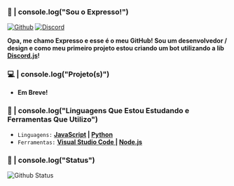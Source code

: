 ### 👋 | console.log("Sou o Expresso!")
[![Github](https://img.shields.io/badge/-Github-000?style=flat&logo=Github&logoColor=white)](https://github.com/ExpressDeveloper) [![Discord](https://img.shields.io/badge/-Discord-7289da?style=flat&logo=Discord&logoColor=white)](hhttps://discord.gg/Expresso#9170)

**Opa, me chamo Expresso e esse é o meu GitHub! Sou um desenvolvedor / design e como meu primeiro projeto estou criando um bot utilizando a lib [Discord.js](https://discord.js.org/)!**

### 💻 | console.log("Projeto(s)")
- **Em Breve!**

### 🔧 | console.log("Linguagens Que Estou Estudando e Ferramentas Que Utilizo")
- `Linguagens:` **[JavaScript](https://www.javascript.com/) | [Python](https://www.python.org/)**
- `Ferramentas:` **[Visual Studio Code ](https://visualstudio.microsoft.com/pt-br/) | [Node.js](https://nodejs.org/)**

### 📃 | console.log("Status")
![Github Status](https://github-readme-stats.vercel.app/api/?username=ExpressDeveloper&show_icons=true&title_color=fff&icon_color=79ff97&text_color=9f9f9f&bg_color=151515)
<br>
